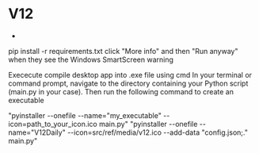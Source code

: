 # V12
-
pip install -r requirements.txt
click "More info" and then "Run anyway" when they see the Windows SmartScreen warning

Exececute compile desktop app into .exe file using cmd In your terminal or command prompt, navigate to the directory containing your Python script (main.py in your case). Then run the following command to create an executable

"pyinstaller --onefile --name="my_executable" --icon=path_to_your_icon.ico main.py"
"pyinstaller --onefile --name="V12Daily" --icon=src/ref/media/v12.ico --add-data "config.json;." main.py"